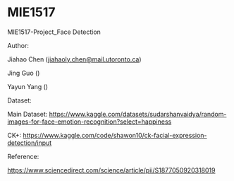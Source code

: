 # MIE1517
MIE1517-Project_Face Detection

Author: 

Jiahao Chen (jiahaoly.chen@mail.utoronto.ca)

Jing Guo ()

Yayun Yang ()


Dataset:

Main Dataset: https://www.kaggle.com/datasets/sudarshanvaidya/random-images-for-face-emotion-recognition?select=happiness

CK+: https://www.kaggle.com/code/shawon10/ck-facial-expression-detection/input

Reference:

https://www.sciencedirect.com/science/article/pii/S1877050920318019

